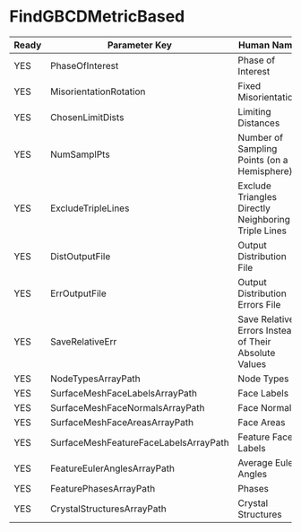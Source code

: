 # FindGBCDMetricBased #

| Ready | Parameter Key | Human Name | Parameter Type | Parameter Class |
|-------|---------------|------------|-----------------|----------------|
| YES | PhaseOfInterest | Phase of Interest | int32 | Int32Parameter |
| YES | MisorientationRotation | Fixed Misorientation | VectorFloat32Parameter::ValueType | VectorFloat32Parameter |
| YES | ChosenLimitDists | Limiting Distances | ChoicesParameter::ValueType | ChoicesParameter |
| YES | NumSamplPts | Number of Sampling Points (on a Hemisphere) | int32 | Int32Parameter |
| YES | ExcludeTripleLines | Exclude Triangles Directly Neighboring Triple Lines | bool | BoolParameter |
| YES | DistOutputFile | Output Distribution File | FileSystemPathParameter::ValueType | FileSystemPathParameter |
| YES | ErrOutputFile | Output Distribution Errors File | FileSystemPathParameter::ValueType | FileSystemPathParameter |
| YES | SaveRelativeErr | Save Relative Errors Instead of Their Absolute Values | bool | BoolParameter |
| YES | NodeTypesArrayPath | Node Types | DataPath | ArraySelectionParameter |
| YES | SurfaceMeshFaceLabelsArrayPath | Face Labels | DataPath | ArraySelectionParameter |
| YES | SurfaceMeshFaceNormalsArrayPath | Face Normals | DataPath | ArraySelectionParameter |
| YES | SurfaceMeshFaceAreasArrayPath | Face Areas | DataPath | ArraySelectionParameter |
| YES | SurfaceMeshFeatureFaceLabelsArrayPath | Feature Face Labels | DataPath | ArraySelectionParameter |
| YES | FeatureEulerAnglesArrayPath | Average Euler Angles | DataPath | ArraySelectionParameter |
| YES | FeaturePhasesArrayPath | Phases | DataPath | ArraySelectionParameter |
| YES | CrystalStructuresArrayPath | Crystal Structures | DataPath | ArraySelectionParameter |
